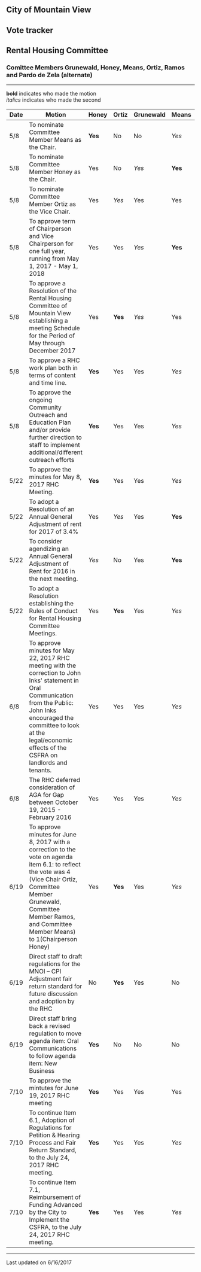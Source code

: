 ## City of Mountain View
## Vote tracker
## Rental Housing Committee

### Comittee Members Grunewald, Honey, Means, Ortiz, Ramos and Pardo de Zela (alternate)


***
  
**bold** indicates who made the motion  
*italics* indicates who made the second  


| Date | Motion | Honey | Ortiz | Grunewald | Means | Ramos |  
| --- | --- | --- | --- | --- | --- | --- |  
| 5/8 | To nominate Committee Member Means as the Chair. | **Yes** | No | No | *Yes* | No |  
| 5/8 | To nominate Committee Member Honey as the Chair. | Yes | No | *Yes* | **Yes** | Yes |  
| 5/8 | To nominate Committee Member Ortiz as the Vice Chair. | Yes | *Yes* | Yes | Yes | **Yes** |  
| 5/8 | To approve term of Chairperson and Vice Chairperson for one full year, running from May 1, 2017 - May 1, 2018 | Yes | Yes | *Yes* | **Yes** | Yes |  
| 5/8 | To approve a Resolution of the Rental Housing Committee of Mountain View establishing a meeting Schedule for the Period of May through December 2017 | Yes | **Yes** | *Yes* | Yes | Yes |  
| 5/8 | To approve a RHC work plan both in terms of content and time line. | **Yes** | Yes | Yes | *Yes* | Yes |  
| 5/8 | To approve the ongoing Community Outreach and Education Plan and/or provide further direction to staff to implement additional/different outreach efforts | **Yes** | Yes | Yes | *Yes* | Yes |  
| 5/22 | To approve the minutes for May 8, 2017 RHC Meeting. | **Yes** | Yes | Yes | *Yes* | Yes |  
| 5/22 | To adopt a Resolution of an Annual General Adjustment of rent for 2017 of 3.4% | Yes | *Yes* | Yes | **Yes** | Yes |  
| 5/22 | To consider agendizing an Annual General Adjustment of Rent for 2016 in the next meeting. | *Yes* | No | Yes | **Yes** | Yes |  
| 5/22 | To adopt a Resolution establishing the Rules of Conduct for Rental Housing Committee Meetings. | Yes | **Yes** | Yes | *Yes* | Yes |  
| 6/8 | To approve minutes for May 22, 2017 RHC meeting with the correction to John Inks' statement in Oral Communication from the Public: John Inks encouraged the committee to look at the legal/economic effects of the CSFRA on landlords and tenants. | Yes | Yes | Yes | *Yes* | **Yes** |  
| 6/8 | The RHC deferred consideration of AGA for Gap between October 19, 2015 - February 2016 | Yes | Yes | Yes | *Yes* | **Yes** |  
| 6/19 | To approve minutes for June 8, 2017 with a correction to the vote on agenda item 6.1: to reflect the vote was 4 (Vice Chair Ortiz, Committee Member Grunewald, Committee Member Ramos, and Committee Member Means) to 1(Chairperson Honey) | Yes | **Yes** | Yes | *Yes* | Yes |  
| 6/19 | Direct staff to draft regulations for the MNOI – CPI Adjustment fair return standard for future discussion and adoption by the RHC | No | **Yes** | Yes | No | *Yes* |  
| 6/19 | Direct staff bring back a revised regulation to move agenda item: Oral Communications to follow agenda item: New Business | **Yes** | No | No | No | No |  
| 7/10 | To approve the mintutes for June 19, 2017 RHC meeting | **Yes** | Yes | Yes | Yes | *Yes* |  
| 7/10 | To continue Item 6.1, Adoption of Regulations for Petition & Hearing Process and Fair Return Standard, to the July 24, 2017 RHC meeting. | **Yes** | Yes | Yes | *Yes* | No |  
| 7/10 | To continue Item 7.1, Reimbursement of Funding Advanced by the City to Implement the CSFRA, to the July 24, 2017 RHC meeting. | **Yes** | Yes | Yes | *Yes* | No |  





***
Last updated on 6/16/2017  